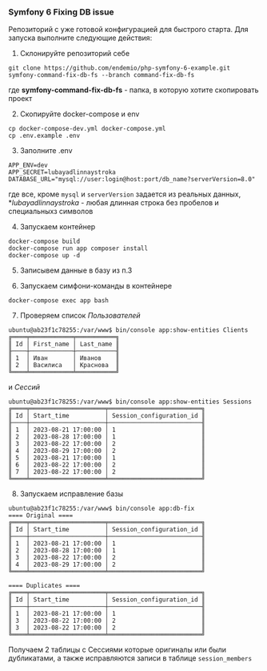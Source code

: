 ### Symfony 6 Fixing DB issue

Репозиторий с уже готовой конфигурацией для быстрого старта. Для запуска выполните следующие действия:

1. Склонируйте репозиторий себе 
```shell
git clone https://github.com/endemio/php-symfony-6-example.git symfony-command-fix-db-fs --branch command-fix-db-fs
```
где **symfony-command-fix-db-fs** - папка, в которую хотите скопировать проект

2. Скопируйте docker-compose и env
```shell
cp docker-compose-dev.yml docker-compose.yml 
cp .env.example .env
```

3. Заполните .env
```shell
APP_ENV=dev
APP_SECRET=lubayadlinnaystroka
DATABASE_URL="mysql://user:login@host:port/db_name?serverVersion=8.0"
```
где все, кроме `mysql` и `serverVersion` задается из реальных данных, **lubayadlinnaystroka* - любая длинная строка без пробелов и специальныхз символов

4. Запускаем контейнер
```shell
docker-compose build
docker-compose run app composer install
docker-compose up -d
```

5. Записывем данные в базу из п.3

6. Запускаем симфони-команды в контейнере
```shell
docker-compose exec app bash
```

7. Проверяем список *Пользователей* 
```shell
ubuntu@ab23f1c78255:/var/www$ bin/console app:show-entities Clients
╔════╤════════════╤═══════════╗
║ Id │ First_name │ Last_name ║
╟────┼────────────┼───────────╢
║ 1  │ Иван       │ Иванов    ║
║ 2  │ Василиса   │ Краснова  ║
╚════╧════════════╧═══════════╝
```
и *Сессий*

```shell
ubuntu@ab23f1c78255:/var/www$ bin/console app:show-entities Sessions
╔════╤═════════════════════╤══════════════════════════╗
║ Id │ Start_time          │ Session_configuration_id ║
╟────┼─────────────────────┼──────────────────────────╢
║ 1  │ 2023-08-21 17:00:00 │ 1                        ║
║ 2  │ 2023-08-28 17:00:00 │ 1                        ║
║ 3  │ 2023-08-22 17:00:00 │ 2                        ║
║ 4  │ 2023-08-29 17:00:00 │ 2                        ║
║ 5  │ 2023-08-21 17:00:00 │ 1                        ║
║ 6  │ 2023-08-22 17:00:00 │ 2                        ║
║ 7  │ 2023-08-22 17:00:00 │ 2                        ║
╚════╧═════════════════════╧══════════════════════════╝
```
8. Запускаем исправление базы
```shell
ubuntu@ab23f1c78255:/var/www$ bin/console app:db-fix
==== Original ====
╔════╤═════════════════════╤══════════════════════════╗
║ Id │ Start_time          │ Session_configuration_id ║
╟────┼─────────────────────┼──────────────────────────╢
║ 1  │ 2023-08-21 17:00:00 │ 1                        ║
║ 2  │ 2023-08-28 17:00:00 │ 1                        ║
║ 3  │ 2023-08-22 17:00:00 │ 2                        ║
║ 4  │ 2023-08-29 17:00:00 │ 2                        ║
╚════╧═════════════════════╧══════════════════════════╝

==== Duplicates ====
╔════╤═════════════════════╤══════════════════════════╗
║ Id │ Start_time          │ Session_configuration_id ║
╟────┼─────────────────────┼──────────────────────────╢
║ 1  │ 2023-08-21 17:00:00 │ 1                        ║
║ 3  │ 2023-08-22 17:00:00 │ 2                        ║
║ 3  │ 2023-08-22 17:00:00 │ 2                        ║
╚════╧═════════════════════╧══════════════════════════╝
```
Получаем 2 таблицы с Сессиями которые оригиналы или были дубликатами, а также исправляются записи в таблице `session_members` 
